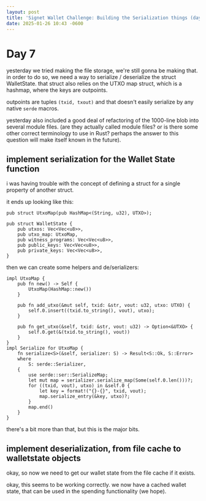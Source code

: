 ```yaml
---
layout: post
title: 'Signet Wallet Challenge: Building the Serialization things (day 7)'
date: 2025-01-26 10:43 -0600
---
```


# Day 7

yesterday we tried making the file storage, we're still gonna be making that. in order to do so, we need a way to serialize / deserialize the struct WalletState. that struct also relies on the UTXO map struct, which is a hashmap, where the keys are outpoints.

outpoints are tuples `(txid, txout)` and that doesn't easily serialize by any native `serde` macros.

yesterday also included a good deal of refactoring of the 1000-line blob into several module files. (are they actually called module files? or is there some other correct terminology to use in Rust? perhaps the answer to this question will make itself known in the future).

## implement serialization for the Wallet State function

i was having trouble with the concept of defining a struct for a single property of another struct.

it ends up looking like this:

`pub struct UtxoMap(pub HashMap<(String, u32), UTXO>);`

```
pub struct WalletState {
    pub utxos: Vec<Vec<u8>>,
    pub utxo_map: UtxoMap,
    pub witness_programs: Vec<Vec<u8>>,
    pub public_keys: Vec<Vec<u8>>,
    pub private_keys: Vec<Vec<u8>>,
}
```

then we can create some helpers and de/serializers: 

```
impl UtxoMap {
    pub fn new() -> Self {
        UtxoMap(HashMap::new())
    }

    pub fn add_utxo(&mut self, txid: &str, vout: u32, utxo: UTXO) {
        self.0.insert((txid.to_string(), vout), utxo);
    }

    pub fn get_utxo(&self, txid: &str, vout: u32) -> Option<&UTXO> {
        self.0.get(&(txid.to_string(), vout))
    }
}
impl Serialize for UtxoMap {
    fn serialize<S>(&self, serializer: S) -> Result<S::Ok, S::Error>
    where
        S: serde::Serializer,
    {
        use serde::ser::SerializeMap;
        let mut map = serializer.serialize_map(Some(self.0.len()))?;
        for ((txid, vout), utxo) in &self.0 {
            let key = format!("{}-{}", txid, vout);
            map.serialize_entry(&key, utxo)?;
        }
        map.end()
    }
}
```

there's a bit more than that, but this is the major bits.

## implement deserialization, from file cache to walletstate objects

okay, so now we need to get our wallet state from the file cache if it exists.


okay, this seems to be working correctly. we now have a cached wallet state, that can be used in the spending functionality (we hope).

